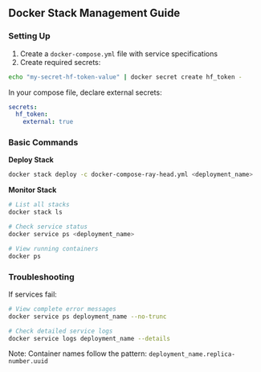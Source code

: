 ## Docker Stack Management Guide

### Setting Up
1. Create a `docker-compose.yml` file with service specifications
2. Create required secrets:
```bash
echo "my-secret-hf-token-value" | docker secret create hf_token -
```

In your compose file, declare external secrets:
```yaml
secrets:
  hf_token:
    external: true
```

### Basic Commands

**Deploy Stack**
```bash
docker stack deploy -c docker-compose-ray-head.yml <deployment_name>
```

**Monitor Stack**
```bash
# List all stacks
docker stack ls

# Check service status
docker service ps <deployment_name>

# View running containers
docker ps
```

### Troubleshooting
If services fail:
```bash
# View complete error messages
docker service ps deployment_name --no-trunc

# Check detailed service logs
docker service logs deployment_name --details
```

Note: Container names follow the pattern: `deployment_name.replica-number.uuid`